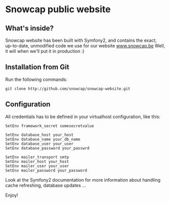 Snowcap public website
========================

What's inside?
--------------

Snowcap website has been built with Symfony2, and contains the exact, up-to-date, unmodified code we use for our website www.snowcap.be
Well, it will when we'll put it in production :)

Installation from Git
---------------------

Run the following commands:

    git clone http://github.com/snowcap/snowcap-website.git


Configuration
-------------

All credentials has to be defined in your virtualhost configuration, like this:


    SetEnv framework_secret somesecretvalue

    SetEnv database_host your_host
    SetEnv database_name your_db_name
    SetEnv database_user your_user
    SetEnv database_password your_passwrd

    SetEnv mailer_transport smtp
    SetEnv mailer_host your_host
    SetEnv mailer_user your_user
    SetEnv mailer_password your_password


Look at the Symfony2 documentation for more information about handling cache refreshing, database updates ...

Enjoy!
